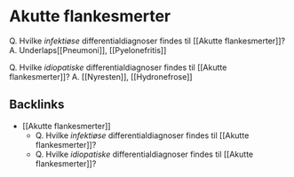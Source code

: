 # Akutte flankesmerter
Q. Hvilke *infektiøse* differentialdiagnoser findes til [[Akutte flankesmerter]]?
A. Underlaps[[Pneumoni]], [[Pyelonefritis]]

Q. Hvilke *idiopatiske* differentialdiagnoser findes til [[Akutte flankesmerter]]?
A. [[Nyresten]], [[Hydronefrose]]

## Backlinks
* [[Akutte flankesmerter]]
	* Q. Hvilke *infektiøse* differentialdiagnoser findes til [[Akutte flankesmerter]]?
	* Q. Hvilke *idiopatiske* differentialdiagnoser findes til [[Akutte flankesmerter]]?

<!-- #anki/tag/med/Gynecology #anki/deck/Medicine #anki/tag/med/GP #anki/tag/med/Urology -->

<!-- {BearID:D1D4A8B1-62D5-45AC-974F-B23AA5B673B9-53319-00006AC7709336BA} -->
